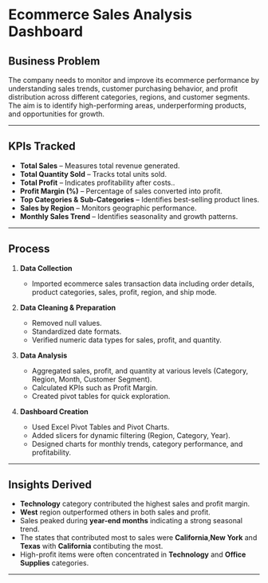 # Ecommerce Sales Analysis Dashboard

## **Business Problem**
The company needs to monitor and improve its ecommerce performance by understanding sales trends, customer purchasing behavior, and profit distribution across different categories, regions, and customer segments.  
The aim is to identify high-performing areas, underperforming products, and opportunities for growth.

---

## **KPIs Tracked**
- **Total Sales** – Measures total revenue generated.
- **Total Quantity Sold** – Tracks total units sold.
- **Total Profit** – Indicates profitability after costs..
- **Profit Margin (%)** – Percentage of sales converted into profit.
- **Top Categories & Sub-Categories** – Identifies best-selling product lines.
- **Sales by Region** – Monitors geographic performance.
- **Monthly Sales Trend** – Identifies seasonality and growth patterns.

---

## **Process**
1. **Data Collection**
   - Imported ecommerce sales transaction data including order details, product categories, sales, profit, region, and ship mode.
   
2. **Data Cleaning & Preparation**
   - Removed null values.
   - Standardized date formats.
   - Verified numeric data types for sales, profit, and quantity.

3. **Data Analysis**
   - Aggregated sales, profit, and quantity at various levels (Category, Region, Month, Customer Segment).
   - Calculated KPIs such as Profit Margin.
   - Created pivot tables for quick exploration.

4. **Dashboard Creation**
   - Used Excel Pivot Tables and Pivot Charts.
   - Added slicers for dynamic filtering (Region, Category, Year).
   - Designed charts for monthly trends, category performance, and profitability.

---

## **Insights Derived**
- **Technology** category contributed the highest sales and profit margin.
- **West** region outperformed others in both sales and profit.
- Sales peaked during **year-end months** indicating a strong seasonal trend.
- The states that contributed most to sales were **California**,**New York** and **Texas**  with **California** contibuting the most.
- High-profit items were often concentrated in **Technology** and **Office Supplies** categories.

---

